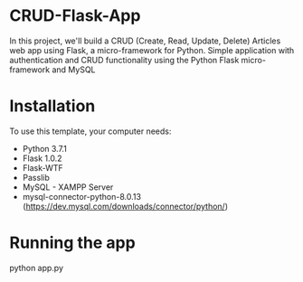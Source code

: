 # CRUD-Flask-App
In this project, we'll build a CRUD (Create, Read, Update, Delete) Articles web app using Flask, a micro-framework for Python.
Simple application with authentication and CRUD functionality using the Python Flask micro-framework and MySQL

# Installation
To use this template, your computer needs:

  * Python 3.7.1
  * Flask 1.0.2
  * Flask-WTF
  * Passlib
  * MySQL - XAMPP Server
  * mysql-connector-python-8.0.13 (https://dev.mysql.com/downloads/connector/python/)

# Running the app
python app.py
